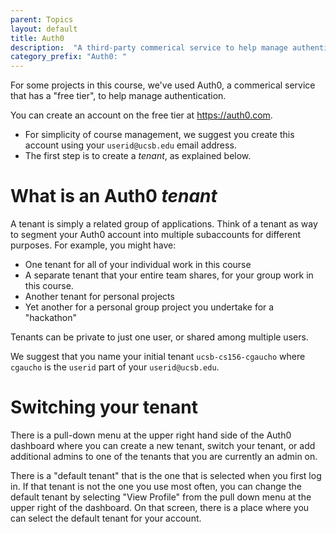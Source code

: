 ```yaml
---
parent: Topics
layout: default
title: Auth0
description:  "A third-party commerical service to help manage authentication"
category_prefix: "Auth0: "
---
```


For some projects in this course, we've used Auth0, a commerical service that has a "free tier", to help manage authentication.

You can create an account on the free tier at <https://auth0.com>.   
* For simplicity of course management, we suggest you create this account using your `userid@ucsb.edu` email address.
* The first step is to create a _tenant_, as explained below.

# What is an Auth0 _tenant_ 

A tenant is simply a related group of applications.  Think of a tenant as way to segment your Auth0 account
into multiple subaccounts for different purposes. For example, you might have:
* One tenant for all of your individual work in this course
* A separate tenant that your entire team shares, for your group work in this course.
* Another tenant for personal projects
* Yet another for a personal group project you undertake for a "hackathon"

Tenants can be private to just one user, or shared among multiple users.

We suggest that you name your initial tenant `ucsb-cs156-cgaucho` where `cgaucho` is the `userid` part of your `userid@ucsb.edu`.

# Switching your tenant

There is a pull-down menu at the upper right hand side of the Auth0 dashboard where you can create a new tenant, switch your tenant, or add additional admins to one of the tenants that you are currently an admin on.

There is a "default tenant" that is the one that is selected when you first log in.  If that tenant is not the one you use most often,
you can change the default tenant by selecting "View Profile" from the pull down menu at the upper right of the dashboard.  On that screen, there is a place where you can select the default tenant for your account.
